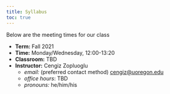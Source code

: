 ```yaml
---
title: Syllabus
toc: true
---
```




<div class = "meeting-time">

<div class = "meeting-specifics">

Below are the meeting times for our class

* **Term:** Fall 2021
* **Time:** Monday/Wednesday, 12:00-13:20
* **Classroom:** TBD
* **Instructor:** Cengiz Zopluoglu
  + *email:* (preferred contact method) [cengiz@uoregon.edu](mailto:cengiz@uoregon.edu)
  + *office hours*: TBD
  + *pronouns:* he/him/his
